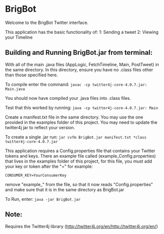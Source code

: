 # BrigBot

Welcome to the BrigBot Twitter interface. 

This application has the basic functionality of:
1: Sending a tweet
2: Viewing your Timeline

## Building and Running BrigBot.jar from terminal:

With all of the main .java files (AppLogic, FetchTimeline, Main, PostTweet) in the same directory.
In this directory, ensure you have no .class files other than those specified here.

To compile enter the command:
`javac -cp twitter4j-core-4.0.7.jar: Main.java`

You should now have compiled your .java files into .class files.

Test that this worked by running:
`java -cp twitter4j-core-4.0.7.jar: Main`

Create a manifest.txt file in the same directory. You may use the one provided in the examples folder of this project.
You may need to update the twitter4j jar to reflect your version.

To create a single .jar run:
`jar cvfm BrigBot.jar manifest.txt *class twitter4j-core-4.0.7.jar`

This application requires a Config.properties file that contains your Twitter tokens and keys.
There an example file called (example_Config.properties) that lives in the examples folder of this project,
for this file, you must add your key or token after the "=" for example:

`CONSUMER_KEY=YourConsumerKey`

remove "example_" from the file, so that it now reads "Config.properties" and make sure that it is in the same directory
as BrigBot.jar

To Run, enter:
`java -jar BrigBot.jar`

## Note:

Requires the Twitter4j library (http://twitter4j.org/en/http://twitter4j.org/en/)
